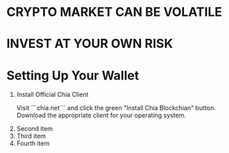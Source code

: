 # __CRYPTO MARKET CAN BE VOLATILE__
# __INVEST AT YOUR OWN RISK__

# Setting Up Your Wallet 
<ol>
  <li>Install Official Chia Client</li>
  <p> Visit ```chia.net``` and click the green "Install Chia Blockchian" button. Download the appropriate client for your operating system.</p> 
  <li>Second item</li>
  <li>Third item</li>
  <li>Fourth item</li>
</ol>
